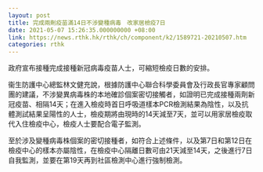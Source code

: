 ```yaml
---
layout: post
title: 完成兩劑疫苗滿14日不涉變種病毒　改家居檢疫7日
date: 2021-05-07 15:26:35.000000000 +08:00
link: https://news.rthk.hk/rthk/ch/component/k2/1589721-20210507.htm
categories: rthk
---
```


政府宣布接種完成接種新冠病毒疫苗人士，可縮短檢疫日數的安排。

衞生防護中心總監林文健充說，根據防護中心聯合科學委員會及行政長官專家顧問團的建議，不涉變異病毒株的本地確診個案密切接觸者，如證明已完成接種兩劑新冠疫苗、相隔14天；在進入檢疫時首日呼吸道樣本PCR檢測結果為陰性，以及抗體測試結果呈陽性的人士，檢疫期將由現時的14天減至7天，並可以用家居檢疫取代入住檢疫中心，檢疫人士要配合電子監測。

至於涉及變種病毒株個案的密切接種者，如符合上述條件，以及第7日和第12日在檢疫中心的樣本亦屬陰性，在檢疫中心隔離日數可由21天減至14天，之後進行7日自我監測，並要在第19天再到社區檢測中心進行強制檢測。
